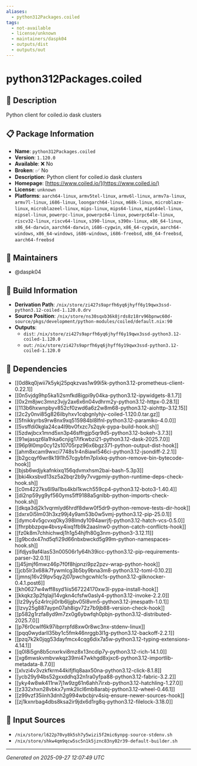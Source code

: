 ```yaml
---
aliases:
  - python312Packages.coiled
tags:
  - not-available
  - license/unknown
  - maintainers/daspk04
  - outputs/dist
  - outputs/out
---
```


# python312Packages.coiled

## 📝 Description

Python client for coiled.io dask clusters

## 📋 Package Information

- **Name**: `python312Packages.coiled`
- **Version**: `1.120.0`
- **Available**: ❌ No
- **Broken**: ✅ No
- **Description**: Python client for coiled.io dask clusters
- **Homepage**: [https://www.coiled.io/](https://www.coiled.io/)
- **License**: `unknown`
- **Platforms**: `aarch64-linux`, `armv5tel-linux`, `armv6l-linux`, `armv7a-linux`, `armv7l-linux`, `i686-linux`, `loongarch64-linux`, `m68k-linux`, `microblaze-linux`, `microblazeel-linux`, `mips-linux`, `mips64-linux`, `mips64el-linux`, `mipsel-linux`, `powerpc-linux`, `powerpc64-linux`, `powerpc64le-linux`, `riscv32-linux`, `riscv64-linux`, `s390-linux`, `s390x-linux`, `x86_64-linux`, `x86_64-darwin`, `aarch64-darwin`, `i686-cygwin`, `x86_64-cygwin`, `aarch64-windows`, `x86_64-windows`, `i686-windows`, `i686-freebsd`, `x86_64-freebsd`, `aarch64-freebsd`
## 👥 Maintainers

- @daspk04


## 🔧 Build Information

- **Derivation Path**: `/nix/store/zi427s9aprfh6yq6jhyff6y19qwx3ssd-python3.12-coiled-1.120.0.drv`
- **Source Position**: `/nix/store/ns30sqxb36k8jrds8z18rv96bpnwc60d-source/pkgs/development/python-modules/coiled/default.nix:90`
- **Outputs**:
  - `dist`:  `/nix/store/zi427s9aprfh6yq6jhyff6y19qwx3ssd-python3.12-coiled-1.120.0`
  - `out`:  `/nix/store/zi427s9aprfh6yq6jhyff6y19qwx3ssd-python3.12-coiled-1.120.0`

## 🔗 Dependencies

- [[0d8kq0jwii7k5ykj25pqkzvas1w99i5k-python3.12-prometheus-client-0.22.1]]
- [[0n5vjdg9hp5ka1i2smfkd8igpi9y04ka-python3.12-ipywidgets-8.1.7]]
- [[0x2m8jwc3mnz3vjy2ax6x6n04vdhrm2y-python3.12-httpx-0.28.1]]
- [[113b6hxwnpbyv852cf0zwd6a6z2w8m68-python3.12-aiohttp-3.12.15]]
- [[2c2y0nvi85g826ilbyhxv1cqbgnlyhjv-coiled-1.120.0.tar.gz]]
- [[5fnikkyrbs9rw8nx9xq515984bl8lfnl-python3.12-paramiko-4.0.0]]
- [[5vsffdi0kgla24ca4l9bv0fxzc7s2qyk-pypa-build-hook.sh]]
- [[5zdwjbcx1mnd5xn3p46sffrgjp5qr9d5-python3.12-bokeh-3.7.3]]
- [[91wjasqz6la1hka6cnjig17ifkwbzi21-python3.12-dask-2025.7.0]]
- [[96p9l0mp0cy12s10705rpz96x6bgz371-python-output-dist-hook]]
- [[ahm8xcam9wxci7748s1r4n8iawl546ci-python3.12-jsondiff-2.2.1]]
- [[b2gcqyf6wr8k19l1h57cgybfm7plixkq-python-remove-bin-bytecode-hook]]
- [[bjsb6wdjykafnkixq156qdvmxhsm2bai-bash-5.3p3]]
- [[bki4kxsbvd13sz5a2bqr2b9y7vvgpmiy-python-runtime-deps-check-hook.sh]]
- [[c0m4227ks6l9al1bs4kbl1kwch559cp4-python3.12-boto3-1.40.4]]
- [[di2np59yg9yf560yms5ff9188a5gnlbb-python-imports-check-hook.sh]]
- [[dkqa3dj2k1vqrmlyd6hrdf8dww0f5dr9-python-remove-tests-dir-hook]]
- [[dxrx0i5lm03h3xz99j4y9am53b0w5vmj-python3.12-pip-25.0.1]]
- [[dymc4v5gcvxq0ky398lmdy1094awrjfj-python3.12-hatch-vcs-0.5.0]]
- [[fhrpbbzpqw4bvsy4ixq1fb9k2aaslnw0-python-catch-conflicts-hook]]
- [[fz0k8m7chhichwdj1h1g54hjfh80g3nm-python3-3.12.11]]
- [[g9bcdx47nd5qfi29d66nbxbwckd5g99m-python-namespaces-hook.sh]]
- [[ifdjys9af4las53n00506r1y64h39icc-python3.12-pip-requirements-parser-32.0.1]]
- [[j45jmjf6mwz46p7f0f8hjpnzi9pz2pzv-wrap-python-hook]]
- [[jcb5lr3x68ik7fywmlcg3b5by9bna3m8-python3.12-toml-0.10.2]]
- [[jmnsj16v29lpv5qy2j07pwchgcwhlc1s-python3.12-gilknocker-0.4.1.post6]]
- [[kh0627w4wff8syd1iis567224170xw3l-pypa-install-hook]]
- [[kkqkz3p2fqlajl14vgkn4cfsfw0asly4-python3.12-invoke-2.2.0]]
- [[lz29yy5z4rlrcji0rlb6ljgbv05l8vm5-python3.12-jmespath-1.0.1]]
- [[lzvy25g887aypn07ah8igv72z7b9jb88-version-check-hook]]
- [[p582g1rzfa8yd9m7zx0g6ybwfqh0pbjn-python3.12-distributed-2025.7.0]]
- [[p76r0cwlf6k97ibprrpfd8xw0r8wc3nx-stdenv-linux]]
- [[pqq0wydarll35by1c5fmk46nrggb3l1g-python3.12-backoff-2.2.1]]
- [[pzq7k2k0jqg53dayfmcx4cqg6dix7a5w-python3.12-typing-extensions-4.14.1]]
- [[q0l8i5gn8b5cnxrkvi8mz8x13ncdip7y-python3.12-rich-14.1.0]]
- [[xg6mwskvmbvwkqz39mi47wkhgd8xjxc6-python3.12-importlib-metadata-8.7.0]]
- [[xlvzi4v3vzkfkrm44kifjflq8aax50na-python3.12-click-8.1.8]]
- [[ycb29y94bs52gxxddhq32n1ra0yfpa88-python3.12-fabric-3.2.2]]
- [[yky4w8wk411rw7j1w9zg61n6ahh7irxb-python3.12-hatchling-1.27.0]]
- [[z332xhxn28vbkx7ymk2licl6mb8arabj-python3.12-wheel-0.46.1]]
- [[z99vzf35iinh3dnh2g994wbcbjrv4siq-ensure-newer-sources-hook]]
- [[zj1kxnrbag4dbs8ksa2ir9jdx6d1rg8q-python3.12-filelock-3.18.0]]

## 📁 Input Sources

- `/nix/store/l622p70vy8k5sh7y5wizi5f2mic6ynpg-source-stdenv.sh`
- `/nix/store/shkw4qm9qcw5sc5n1k5jznc83ny02r39-default-builder.sh`

---
*Generated on 2025-09-27 12:07:49 UTC*
